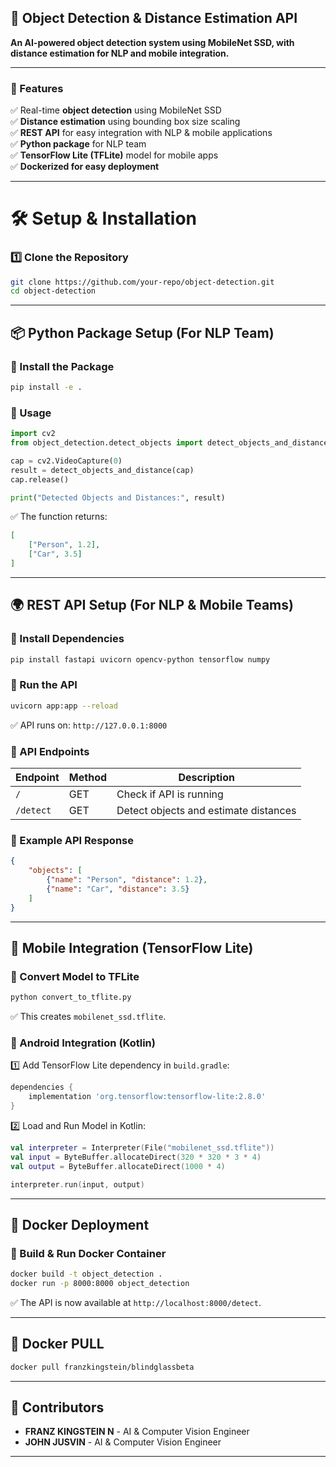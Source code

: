 ## **🚀 Object Detection & Distance Estimation API**  
**An AI-powered object detection system using MobileNet SSD, with distance estimation for NLP and mobile integration.**  

---

### **📌 Features**
✅ Real-time **object detection** using MobileNet SSD  
✅ **Distance estimation** using bounding box size scaling  
✅ **REST API** for easy integration with NLP & mobile applications  
✅ **Python package** for NLP team  
✅ **TensorFlow Lite (TFLite)** model for mobile apps  
✅ **Dockerized for easy deployment**  

---

# **🛠️ Setup & Installation**
### **1️⃣ Clone the Repository**
```bash
git clone https://github.com/your-repo/object-detection.git
cd object-detection
```

---

## **📦 Python Package Setup (For NLP Team)**
### **🔹 Install the Package**
```bash
pip install -e .
```

### **🔹 Usage**
```python
import cv2
from object_detection.detect_objects import detect_objects_and_distance

cap = cv2.VideoCapture(0)
result = detect_objects_and_distance(cap)
cap.release()

print("Detected Objects and Distances:", result)
```
✅ The function returns:
```json
[
    ["Person", 1.2],
    ["Car", 3.5]
]
```

---

## **🌍 REST API Setup (For NLP & Mobile Teams)**
### **🔹 Install Dependencies**
```bash
pip install fastapi uvicorn opencv-python tensorflow numpy
```

### **🔹 Run the API**
```bash
uvicorn app:app --reload
```
✅ API runs on: `http://127.0.0.1:8000`

### **🔹 API Endpoints**
| **Endpoint** | **Method** | **Description** |
|-------------|-----------|----------------|
| `/`         | GET       | Check if API is running |
| `/detect`   | GET       | Detect objects and estimate distances |

### **🔹 Example API Response**
```json
{
    "objects": [
        {"name": "Person", "distance": 1.2},
        {"name": "Car", "distance": 3.5}
    ]
}
```

---

## **📱 Mobile Integration (TensorFlow Lite)**
### **🔹 Convert Model to TFLite**
```bash
python convert_to_tflite.py
```
✅ This creates `mobilenet_ssd.tflite`.

### **🔹 Android Integration (Kotlin)**
1️⃣ Add TensorFlow Lite dependency in `build.gradle`:
```gradle
dependencies {
    implementation 'org.tensorflow:tensorflow-lite:2.8.0'
}
```
2️⃣ Load and Run Model in Kotlin:
```kotlin
val interpreter = Interpreter(File("mobilenet_ssd.tflite"))
val input = ByteBuffer.allocateDirect(320 * 320 * 3 * 4)
val output = ByteBuffer.allocateDirect(1000 * 4)

interpreter.run(input, output)
```

---

## **🐳 Docker Deployment**
### **🔹 Build & Run Docker Container**
```bash
docker build -t object_detection .
docker run -p 8000:8000 object_detection
```
✅ The API is now available at `http://localhost:8000/detect`.

---
## **🐳 Docker PULL**
```bash
docker pull franzkingstein/blindglassbeta
```

---

## **👥 Contributors**
- **FRANZ KINGSTEIN N** - AI & Computer Vision Engineer  
- **JOHN JUSVIN** - AI & Computer Vision Engineer  

---

